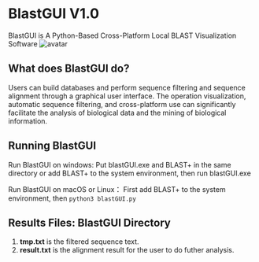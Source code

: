 # BlastGUI V1.0

BlastGUI is A Python-Based Cross-Platform Local BLAST Visualization Software
![avatar](/Users/byeamx/Documents/Blast可视化文章/main.png)

## What does BlastGUI do?
Users can build databases and perform sequence filtering and sequence alignment through a graphical user interface. 
The operation visualization, automatic sequence filtering, and cross-platform use can significantly facilitate the analysis of biological data and the mining of biological information. 

## Running BlastGUI
Run BlastGUI on windows:
Put blastGUI.exe and BLAST+ in the same directory or add BLAST+ to the system environment, then run blastGUI.exe

Run BlastGUI on macOS or Linux：
First add BLAST+ to the system environment, then
`python3 blastGUI.py`

## Results Files: BlastGUI Directory
1. **tmp.txt** is the filtered sequence text.
2. **result.txt** is the alignment result for the user to do futher analysis.

